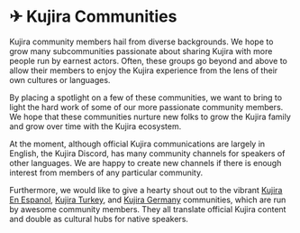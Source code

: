 # ✈ Kujira Communities

Kujira community members hail from diverse backgrounds. We hope to grow many subcommunities passionate about sharing Kujira with more people run by earnest actors. Often, these groups go beyond and above to allow their members to enjoy the Kujira experience from the lens of their own cultures or languages.

By placing a spotlight on a few of these communities, we want to bring to light the hard work of some of our more passionate community members. We hope that these communities nurture new folks to grow the Kujira family and grow over time with the Kujira ecosystem.

At the moment, although official Kujira communications are largely in English, the Kujira Discord, has many community channels for speakers of other languages. We are happy to create new channels if there is enough interest from members of any particular community.&#x20;

Furthermore, we would like to give a hearty shout out to the vibrant [Kujira En Espanol](https://twitter.com/KujiraEnEspanol), [Kujira Turkey](https://twitter.com/KujiraTurkiye), and [Kujira Germany](https://twitter.com/KujiraGER) communities, which are run by awesome community members. They all translate official Kujira content and double as cultural hubs for native speakers.&#x20;

